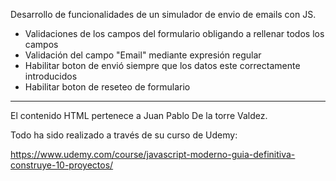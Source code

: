Desarrollo de funcionalidades de un simulador de envio de emails con JS.

- Validaciones de los campos del formulario obligando a rellenar todos los campos
- Validación del campo "Email" mediante expresión regular
- Habilitar boton de envió siempre que los datos este correctamente introducidos
- Habilitar boton de reseteo de formulario

----------------------------------------------------------------------------------------

El contenido HTML pertenece a Juan Pablo De la torre Valdez. 


Todo ha sido realizado a través de su curso de Udemy:

https://www.udemy.com/course/javascript-moderno-guia-definitiva-construye-10-proyectos/